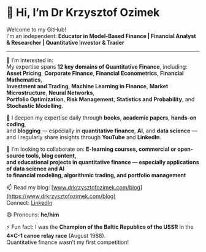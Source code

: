 # 👋 Hi, I’m Dr Krzysztof Ozimek

Welcome to my GitHub!  
I'm an independent: **Educator in Model-Based Finance | Financial Analyst & Researcher | Quantitative Investor & Trader**

---

👀 I’m interested in:  
My expertise spans **12 key domains of Quantitative Finance**, including:  
**Asset Pricing**, **Corporate Finance**, **Financial Econometrics**, **Financial Mathematics**,  
**Investment and Trading**, **Machine Learning in Finance**, **Market Microstructure**, **Neural Networks**,  
**Portfolio Optimization**, **Risk Management**, **Statistics and Probability**, and **Stochastic Modelling**.

🌱 I deepen my expertise daily through **books**, **academic papers**, **hands-on coding**,  
and **blogging** — especially in **quantitative finance**, **AI**, and **data science** —  
and I regularly share insights through **YouTube** and **LinkedIn**.

💞️ I’m looking to collaborate on: **E-learning courses, commercial or open-source tools, blog content,  
and educational projects in quantitative finance — especially applications of data science and AI  
to financial modeling, algorithmic trading, and portfolio management**

📫 Read my blog: [www.drkrzysztofozimek.com/blog](https://www.drkrzysztofozimek.com/blog)  
Connect: [LinkedIn](https://www.linkedin.com/in/krzysztofozimek/)

😄 Pronouns: **he/him**

⚡ Fun fact: I was the **Champion of the Baltic Republics of the USSR** in the **4×C-1 canoe relay race** (August 1988).  
Quantitative finance wasn’t my first competition!

<!---
DrKrzysztofOzimek/DrKrzysztofOzimek is a ✨ special ✨ repository because its `README.md` (this file) appears on your GitHub profile.
You can click the Preview link to take a look at your changes.
--->
